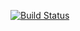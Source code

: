 [![Build Status](https://travis-ci.org/vkumar101/cse110_lab6.svg?branch=master)](https://travis-ci.org/vkumar101/cse110_lab6)
